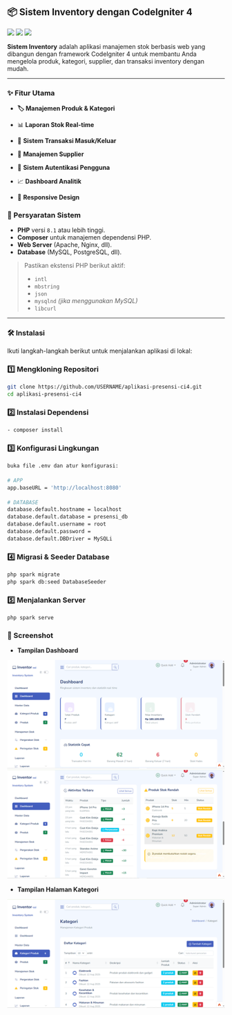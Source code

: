 ## 📦 Sistem Inventory dengan CodeIgniter 4
<img src="https://img.shields.io/badge/CodeIgniter-4.x-red">
<img src="https://img.shields.io/badge/PHP-%253E%253D7.4-blue">
<img src="https://img.shields.io/badge/License-MIT-green">

**Sistem Inventory** adalah aplikasi manajemen stok berbasis web yang dibangun dengan framework CodeIgniter 4 untuk membantu Anda mengelola produk, kategori, supplier, dan transaksi inventory dengan mudah.

---

### ✨ Fitur Utama
- **🏷️ Manajemen Produk & Kategori**

- 📊 **Laporan Stok Real-time**

- 🔄 **Sistem Transaksi Masuk/Keluar**

- 👥 **Manajemen Supplier**

- 🔐 **Sistem Autentikasi Pengguna**

- 📈 **Dashboard Analitik**

- 📱 **Responsive Design**

### 🚀 Persyaratan Sistem
- **PHP** versi `8.1` atau lebih tinggi.
- **Composer** untuk manajemen dependensi PHP.
- **Web Server** (Apache, Nginx, dll).
- **Database** (MySQL, PostgreSQL, dll).

> Pastikan ekstensi PHP berikut aktif:
> - `intl`
> - `mbstring`
> - `json`
> - `mysqlnd` *(jika menggunakan MySQL)*
> - `libcurl`

---

### 🛠️ Instalasi
Ikuti langkah-langkah berikut untuk menjalankan aplikasi di lokal:

### 1️⃣ Mengkloning Repositori
```bash
git clone https://github.com/USERNAME/aplikasi-presensi-ci4.git
cd aplikasi-presensi-ci4
```
### 2️⃣ Instalasi Dependensi
```bash
- composer install
```

### 3️⃣ Konfigurasi Lingkungan
```bash
buka file .env dan atur konfigurasi:

# APP
app.baseURL = 'http://localhost:8080'

# DATABASE
database.default.hostname = localhost
database.default.database = presensi_db
database.default.username = root
database.default.password =
database.default.DBDriver = MySQLi
```
### 4️⃣ Migrasi & Seeder Database
```bash
php spark migrate
php spark db:seed DatabaseSeeder
```

### 5️⃣ Menjalankan Server
```bash
php spark serve
```

### 📸 Screenshot
- **Tampilan Dashboard**
<img src="public/img/dashboard.png">
<img src="public/img/dashboard2.png">

- **Tampilan Halaman Kategori**
<img src="public/img/kategori.png">


